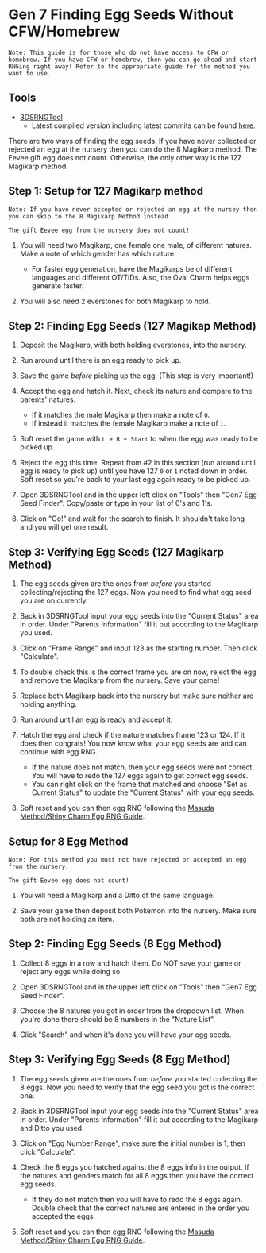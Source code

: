 # Gen 7 Finding Egg Seeds Without CFW/Homebrew

```
Note: This guide is for those who do not have access to CFW or homebrew. If you have CFW or homebrew, then you can go ahead and start RNGing right away! Refer to the appropriate guide for the method you want to use.
```

## Tools
- [3DSRNGTool](https://github.com/wwwwwwzx/3DSRNGTool/releases)
    - Latest compiled version including latest commits can be found [here](https://ci.appveyor.com/project/wwwwwwzx/3dsrngtool/build/artifacts).

There are two ways of finding the egg seeds. If you have never collected or rejected an egg at the nursery then you can do the 8 Magikarp method. The Eevee gift egg does not count. Otherwise, the only other way is the 127 Magikarp method.


## Step 1: Setup for 127 Magikarp method

```
Note: If you have never accepted or rejected an egg at the nursey then you can skip to the 8 Magikarp Method instead.

The gift Eevee egg from the nursery does not count!
```

1. You will need two Magikarp, one female one male, of different natures. Make a note of which gender has which nature.
    - For faster egg generation, have the Magikarps be of different languages and different OT/TIDs. Also, the Oval Charm helps eggs generate faster.

2. You will also need 2 everstones for both Magikarp to hold.

## Step 2: Finding Egg Seeds (127 Magikap Method)

1. Deposit the Magikarp, with both holding everstones, into the nursery.

2. Run around until there is an egg ready to pick up.

3. Save the game *before* picking up the egg. (This step is very important!)

4. Accept the egg and hatch it. Next, check its nature and compare to the parents' natures.
    - If it matches the male Magikarp then make a note of `0`.
    - If instead it matches the female Magikarp make a note of `1`.   

5. Soft reset the game with `L + R + Start` to when the egg was ready to be picked up.

6. Reject the egg this time. Repeat from #2 in this section (run around until egg is ready to pick up) until you have 127 `0` or `1` noted down in order. Soft reset so you're back to your last egg again ready to be picked up.

7. Open 3DSRNGTool and in the upper left click on "Tools" then "Gen7 Egg Seed Finder". Copy/paste or type in your list of 0's and 1's.

8. Click on "Go!" and wait for the search to finish. It shouldn't take long and you will get one result.

## Step 3: Verifying Egg Seeds (127 Magikarp Method)

1. The egg seeds given are the ones from *before* you started collecting/rejecting the 127 eggs. Now you need to find what egg seed you are on currently.

2. Back in 3DSRNGTool input your egg seeds into the "Current Status" area in order. Under "Parents Information" fill it out according to the Magikarp you used.

3. Click on "Frame Range" and input 123 as the starting number. Then click "Calculate".

4. To double check this is the correct frame you are on now, reject the egg and remove the Magikarp from the nursery. Save your game!

5. Replace both Magikarp back into the nursery but make sure neither are holding anything.

6.  Run around until an egg is ready and accept it.

7. Hatch the egg and check if the nature matches frame 123 or 124. If it does then congrats! You now know what your egg seeds are and can continue with egg RNG.
    - If the nature does not match, then your egg seeds were not correct. You will have to redo the 127 eggs again to get correct egg seeds.
    - You can right click on the frame that matched and choose "Set as Current Status" to update the "Current Status" with your egg seeds.

8. Soft reset and you can then egg RNG following the [Masuda Method/Shiny Charm Egg RNG Guide](https://pokemonrng.com/guides/usum/en/Egg%20RNG%20With%20Masuda%20Method%20or%20Shiny%20Charm.md).  

## Setup for 8 Egg Method

```
Note: For this method you must not have rejected or accepted an egg from the nursery.

The gift Eevee egg does not count!
```

1. You will need a Magikarp and a Ditto of the same language.

2. Save your game then deposit both Pokemon into the nursery. Make sure both are not holding an item.

## Step 2: Finding Egg Seeds (8 Egg Method)

1. Collect 8 eggs in a row and hatch them. Do NOT save your game or reject any eggs while doing so.

2. Open 3DSRNGTool and in the upper left click on "Tools" then "Gen7 Egg Seed Finder".

3. Choose the 8 natures you got in order from the dropdown list. When you're done there should be 8 numbers in the "Nature List".

4. Click "Search" and when it's done you will have your egg seeds.

## Step 3: Verifying Egg Seeds (8 Egg Method)

1. The egg seeds given are the ones from *before* you started collecting the 8 eggs. Now you need to verify that the egg seed you got is the correct one.

2. Back in 3DSRNGTool input your egg seeds into the "Current Status" area in order. Under "Parents Information" fill it out according to the Magikarp and Ditto you used.

3. Click on "Egg Number Range", make sure the initial number is 1, then click "Calculate".

4. Check the 8 eggs you hatched against the 8 eggs info in the output. If the natures and genders match for all 8 eggs then you have the correct egg seeds.
    - If they do not match then you will have to redo the 8 eggs again. Double check that the correct natures are entered in the order you accepted the eggs.

5. Soft reset and you can then egg RNG following the [Masuda Method/Shiny Charm Egg RNG Guide](https://pokemonrng.com/guides/usum/en/Egg%20RNG%20With%20Masuda%20Method%20or%20Shiny%20Charm.md).  
